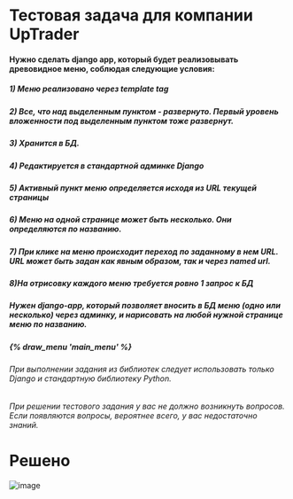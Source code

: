 # Тестовая задача для компании UpTrader

#### Нужно сделать django app, который будет реализовывать древовидное меню, соблюдая следующие условия:
##### 1) Меню реализовано через template tag
##### 2) Все, что над выделенным пунктом - развернуто. Первый уровень вложенности под выделенным пунктом тоже развернут.
##### 3) Хранится в БД.
##### 4) Редактируется в стандартной админке Django
##### 5) Активный пункт меню определяется исходя из URL текущей страницы
##### 6) Меню на одной странице может быть несколько. Они определяются по названию.
##### 7) При клике на меню происходит переход по заданному в нем URL. URL может быть задан как явным образом, так и через named url.
##### 8)На отрисовку каждого меню требуется ровно 1 запрос к БД
##### Нужен django-app, который позволяет вносить в БД меню (одно или несколько) через админку, и нарисовать на любой нужной странице меню по названию.
##### {% draw_menu 'main_menu' %}
###### При выполнении задания из библиотек следует использовать только Django и стандартную библиотеку Python.
###### При решении тестового задания у вас не должно возникнуть вопросов. Если появляются вопросы, вероятнее всего, у вас недостаточно знаний.


# Решено

![image](https://user-images.githubusercontent.com/119428680/234342361-cb940328-5dd5-421a-ac46-7bbf76e9d2f8.png)
